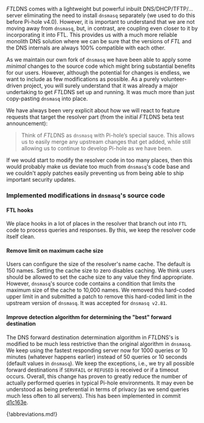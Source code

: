 *FTL*DNS comes with a lightweight but powerful inbuilt DNS/DHCP/TFTP/... server eliminating the need to install `dnsmasq` separately (we used to do this before Pi-hole v4.0). However, it is important to understand that we are not moving away from `dnsmasq`, but, in contrast, are coupling even closer to it by incorporating it into FTL. This provides us with a much more reliable monolith DNS solution where we can be sure that the versions of *FTL* and the DNS internals are always 100% compatible with each other.

As we maintain our own fork of `dnsmasq` we have been able to apply some *minimal* changes to the source code which might bring substantial benefits for our users. However, although the potential for changes is endless, we want to include as few modifications as possible. As a purely volunteer-driven project, you will surely understand that it was already a major undertaking to get *FTL*DNS set up and running. It was much more than just copy-pasting `dnsmasq` into place.

We have always been very explicit about how we will react to feature requests that target the resolver part (from the initial *FTL*DNS beta test announcement):

> Think of *FTL*DNS as `dnsmasq` with Pi-hole’s special sauce. This allows us to easily merge any upstream changes that get added, while still allowing us to continue to develop Pi-hole as we have been.

If we would start to modify the resolver code in too many places, then this would probably make us deviate too much from `dnsmasq`'s code base and we couldn't apply patches easily preventing us from being able to ship important security updates.

### Implemented modifications in `dnsmasq`'s source code

#### FTL hooks

We place hooks in a lot of places in the resolver that branch out into `FTL` code to process queries and responses. By this, we keep the resolver code itself clean.

#### Remove limit on maximum cache size

Users can configure the size of the resolver's name cache. The default is 150 names. Setting the cache size to zero disables caching. We think users should be allowed to set the cache size to any value they find appropriate. However, `dnsmasq`'s source code contains a condition that limits the maximum size of the cache to 10,000 names. We removed this hard-coded upper limit in and submitted a patch to remove this hard-coded limit in the upstream version of `dnsmasq`. It was accepted for `dnsmasq v2.81`.

#### Improve detection algorithm for determining the "best" forward destination

The DNS forward destination determination algorithm in *FTL*DNS's is modified to be much less restrictive than the original algorithm in `dnsmasq`. We keep using the fastest responding server now for 1000 queries or 10 minutes (whatever happens earlier) instead of 50 queries or 10 seconds (default values in `dnsmasq`).
We keep the exceptions, i.e., we try all possible forward destinations if `SERVFAIL` or `REFUSED` is received or if a timeout occurs.
Overall, this change has proven to greatly reduce the number of actually performed queries in typical Pi-hole environments. It may even be understood as being preferential in terms of privacy (as we send queries much less often to all servers).
This has been implemented in commit [d1c163e](https://github.com/pi-hole/FTL/commit/d1c163e499a5cd9f311610e9da1e9365bbf81e89).

{!abbreviations.md!}
